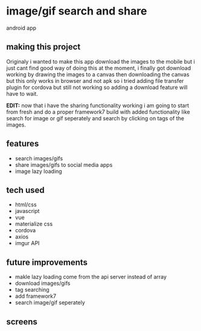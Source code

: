 # image/gif search and share
 android app

## making this project

Originaly i wanted to make this app download the images to the mobile but i just cant find good way of doing this at the moment, i finally got download working by drawing the images to a canvas then downloading the canvas but this only works in browser and not apk so
i tried adding file transfer plugin for cordova but still not working so adding a download feature will have to wait.

<b>EDIT:</b> now that i have the sharing functionality working i am going to start from fresh and do a proper framework7 build with added functionality like search for image or gif seperately and search by clicking on tags of the images.


## features

- search images/gifs
- share images/gifs to social media apps
- image lazy loading


## tech used

 - html/css
 - javascript
 - vue
 - materialize css
 - cordova
 - axios
 - imgur API
 
 ## future improvements
 
 - makle lazy loading come from the api server instead of array
 - download images/gifs
 - tag searching
 - add framework7
 - search image/gif seperately
 
## screens

   <img scr="https://user-images.githubusercontent.com/42116608/62838641-1cb0f500-bc77-11e9-8733-4a727cc7d241.png" width="200">
   <img scr="https://user-images.githubusercontent.com/42116608/62838643-1cb0f500-bc77-11e9-9ee2-49fe155132b7.png" width="200">
   <img scr="https://user-images.githubusercontent.com/42116608/62838644-1cb0f500-bc77-11e9-996e-9ed1e99c8834.png" width="200">
   <img scr="https://user-images.githubusercontent.com/42116608/62838645-1d498b80-bc77-11e9-8acc-9629ce562f7b.png" width="200">




